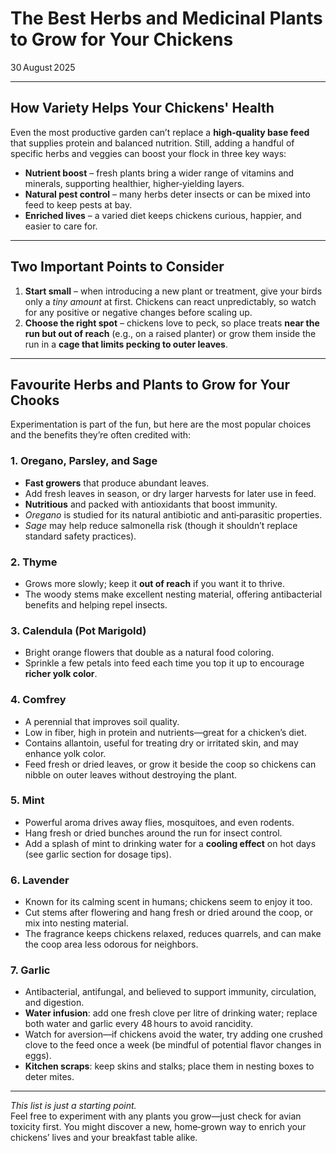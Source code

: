 # The Best Herbs and Medicinal Plants to Grow for Your Chickens  
30 August 2025  

---

## How Variety Helps Your Chickens' Health  

Even the most productive garden can’t replace a **high‑quality base feed** that supplies protein and balanced nutrition. Still, adding a handful of specific herbs and veggies can boost your flock in three key ways:

- **Nutrient boost** – fresh plants bring a wider range of vitamins and minerals, supporting healthier, higher‑yielding layers.  
- **Natural pest control** – many herbs deter insects or can be mixed into feed to keep pests at bay.  
- **Enriched lives** – a varied diet keeps chickens curious, happier, and easier to care for.

---

## Two Important Points to Consider  

1. **Start small** – when introducing a new plant or treatment, give your birds only a *tiny amount* at first. Chickens can react unpredictably, so watch for any positive or negative changes before scaling up.  
2. **Choose the right spot** – chickens love to peck, so place treats **near the run but out of reach** (e.g., on a raised planter) or grow them inside the run in a **cage that limits pecking to outer leaves**.  

---

## Favourite Herbs and Plants to Grow for Your Chooks  

Experimentation is part of the fun, but here are the most popular choices and the benefits they’re often credited with:

### 1. Oregano, Parsley, and Sage  

- **Fast growers** that produce abundant leaves.  
- Add fresh leaves in season, or dry larger harvests for later use in feed.  
- **Nutritious** and packed with antioxidants that boost immunity.  
- *Oregano* is studied for its natural antibiotic and anti‑parasitic properties.  
- *Sage* may help reduce salmonella risk (though it shouldn’t replace standard safety practices).  

### 2. Thyme  

- Grows more slowly; keep it **out of reach** if you want it to thrive.  
- The woody stems make excellent nesting material, offering antibacterial benefits and helping repel insects.  

### 3. Calendula (Pot Marigold)  

- Bright orange flowers that double as a natural food coloring.  
- Sprinkle a few petals into feed each time you top it up to encourage **richer yolk color**.  

### 4. Comfrey  

- A perennial that improves soil quality.  
- Low in fiber, high in protein and nutrients—great for a chicken’s diet.  
- Contains allantoin, useful for treating dry or irritated skin, and may enhance yolk color.  
- Feed fresh or dried leaves, or grow it beside the coop so chickens can nibble on outer leaves without destroying the plant.  

### 5. Mint  

- Powerful aroma drives away flies, mosquitoes, and even rodents.  
- Hang fresh or dried bunches around the run for insect control.  
- Add a splash of mint to drinking water for a **cooling effect** on hot days (see garlic section for dosage tips).  

### 6. Lavender  

- Known for its calming scent in humans; chickens seem to enjoy it too.  
- Cut stems after flowering and hang fresh or dried around the coop, or mix into nesting material.  
- The fragrance keeps chickens relaxed, reduces quarrels, and can make the coop area less odorous for neighbors.  

### 7. Garlic  

- Antibacterial, antifungal, and believed to support immunity, circulation, and digestion.  
- **Water infusion**: add one fresh clove per litre of drinking water; replace both water and garlic every 48 hours to avoid rancidity.  
- Watch for aversion—if chickens avoid the water, try adding one crushed clove to the feed once a week (be mindful of potential flavor changes in eggs).  
- **Kitchen scraps**: keep skins and stalks; place them in nesting boxes to deter mites.  

---

*This list is just a starting point.*  
Feel free to experiment with any plants you grow—just check for avian toxicity first. You might discover a new, home‑grown way to enrich your chickens’ lives and your breakfast table alike.
